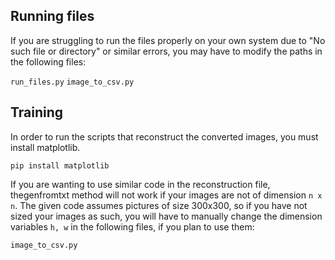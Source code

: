 ## Running files
If you are struggling to run the files properly on your own system due to "No such file or directory" or similar errors, you may have to modify the paths in the following files:

```run_files.py```
```image_to_csv.py```

## Training
In order to run the scripts that reconstruct the converted images, you must install matplotlib.

```pip install matplotlib```

If you are wanting to use similar code in the reconstruction file, thegenfromtxt method will not work if your images are not of dimension `n x n`. The given code assumes pictures of size 300x300, so if you have not sized your images as such, you will have to manually change the dimension variables `h, w` in the following files, if you plan to use them:

```image_to_csv.py```